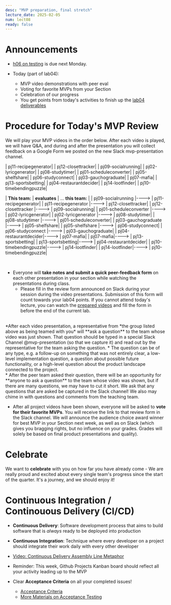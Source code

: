 ```yaml
---
desc: "MVP preparation, final stretch"
lecture_date: 2025-02-05
num: lect08
ready: false
---
```



# Announcements
* [h06 on testing](https://ucsb-cs148.github.io/w25/hwk/h06) is due next Monday.

* Today (part of lab04): 
  * MVP video demonstrations with peer eval 
  * Voting for favorite MVPs from your Section
  * Celebration of our progress
  * You get points from today's activities to finish up the [lab04 deliverables](https://ucsb-cs148.github.io/w25/lab/lab04/) 
  

# Procedure for Today's MVP Review

We will play your MVP videos in the order below. After each video is played, we will have Q&A, and during and after the presentation you will collect feedback on a Google Form we posted on the new Slack mvp-presentation channel.  

| pj11-recipegenerator| 
| pj12-closettracker| 
| pj09-socialrunning| 
| pj02-lyricgenerator| 
| pj08-studytimer| 
| pj01-scheduleconverter| 
| pj05-shelfshare|
| pj06-studyconnect| 
| pj03-gauchograduate| 
| pj07-mafia| 
| pj13-sportsbetting| 
| pj04-restaurantdecider| 
| pj14-lootfinder| 
| pj10-timebendingpuzzle| 

| **This team:**   | **evaluates** | ... **this team:** |
| pj09-socialrunning |----> | pj11-recipegenerator| 
| pj11-recipegenerator |----> | pj12-closettracker| 
| pj12-closettracker |----> | pj09-socialrunning| 
| pj01-scheduleconverter |----> | pj02-lyricgenerator| 
| pj02-lyricgenerator |----> | pj08-studytimer| 
| pj08-studytimer |----> | pj01-scheduleconverter| 
| pj03-gauchograduate |----> | pj05-shelfshare|
| pj05-shelfshare |----> | pj06-studyconnect| 
| pj06-studyconnect |----> | pj03-gauchograduate| 
| pj04-restaurantdecider|----> | pj07-mafia| 
| pj07-mafia|----> | pj13-sportsbetting| 
| pj13-sportsbetting|----> | pj04-restaurantdecider| 
| pj10-timebendingpuzzle|----> | pj14-lootfinder| 
| pj14-lootfinder|----> | pj10-timebendingpuzzle| 

&nbsp;

* Everyone will **take notes and submit a quick peer-feedback form** on each other presentation in your section while watching the presentations during class. 
    * Please fill in the review form announced on Slack during your session during the video presentations. Submission of this form will count towards your lab04 points. If you cannot attend today's lecture, you can watch the [prepared videos](https://docs.google.com/spreadsheets/d/16dpihuLjsv3rjEDqbXLjG7wxP24qtgpuWBBsVncedO8/edit?usp=sharing) and fill the form in before the end of the current lab. 

<br />   
*After each video presentation, a representative from *the group listed above as being teamed with you* will **ask a question** to the team whose video was just shown. That question should be typed in a special Slack Channel @mvp-presentation (so that we capture it) and read out by the representative for the team asking the question. 
    * The question can be of any type, e.g. a follow-up on something that was not entirely clear, a low-level implementation question, a question about possible future functionality, or a high-level question about the product landscape connected to the project. 

<br />
* After the peer team asked their question, there will be an opportunity for **anyone to ask a question** to the team whose video was shown, but if there are many questions, we may have to cut it short. We ask that any questions that are asked be captured in the Slack channel! We also may chime in with questions and comments from the teaching team. 

* After all project videos have been shown, everyone will be asked to **vote for their favorite MVPs**. You will receive the link to that review form in the Slack channel.  We will announce the audience choice award winner for best MVP in your Section next week, as well as on Slack (which gives you bragging rights, but no influence on your grades. Grades will solely be based on final product presentations and quality).  

# Celebrate

We want to **celebrate** with you on how far you have already come - We are really proud and excited about every single team's progress since the start of the quarter. It's a journey, and we should enjoy it! 


# Continuous Integration / Continouous Delivery (CI/CD) 

* **Continuous Delivery**: Software development process that aims to build software that is *always* ready to be deployed into production
* **Continuous Integration**: Technique where every developer on a project should integrate their work daily with every other developer
* [Video: Continuous Delivery Assembly Line Metaphor](http://www.youtube.com/watch?v=SIaVsG7m8n4)


* Reminder: This week, Github Projects Kanban board should reflect all your activity leading up to the MVP 
* Clear **Acceptance Criteria** on all your completed issues! 
    - [Acceptance Criteria](https://www.productplan.com/glossary/acceptance-criteria/)
    - [More Materials on Acceptance Testing](https://ucsb-cs148.github.io/topics/testing_acceptance/)
